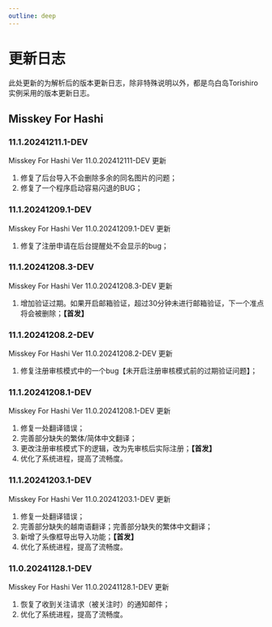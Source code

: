 ```yaml
---
outline: deep
---
```


# 更新日志

此处更新的为解析后的版本更新日志，除非特殊说明以外，都是鸟白岛Torishiro实例采用的版本更新日志。

## Misskey For Hashi

### 11.1.20241211.1-DEV 

Misskey For Hashi Ver 11.0.202412111-DEV 更新

1. 修复了后台导入不会删除多余的同名图片的问题；
2. 修复了一个程序启动容易闪退的BUG；

### 11.1.20241209.1-DEV 

Misskey For Hashi Ver 11.0.20241209.1-DEV 更新

1. 修复了注册申请在后台提醒处不会显示的bug；

### 11.1.20241208.3-DEV 

Misskey For Hashi Ver 11.0.20241208.3-DEV 更新

1. 增加验证过期。如果开启邮箱验证，超过30分钟未进行邮箱验证，下一个准点将会被删除；**【首发】**

### 11.1.20241208.2-DEV 

Misskey For Hashi Ver 11.0.20241208.2-DEV 更新

1. 修复注册审核模式中的一个bug【未开启注册审核模式前的过期验证问题】；

### 11.1.20241208.1-DEV 

Misskey For Hashi Ver 11.0.20241208.1-DEV 更新

1. 修复一处翻译错误；
2. 完善部分缺失的繁体/简体中文翻译；
3. 更改注册审核模式下的逻辑，改为先审核后实际注册；**【首发】**
4. 优化了系统进程，提高了流畅度。

### 11.1.20241203.1-DEV 

Misskey For Hashi Ver 11.0.20241203.1-DEV 更新

1. 修复一处翻译错误；
2. 完善部分缺失的越南语翻译；完善部分缺失的繁体中文翻译；
3. 新增了头像框导出导入功能；**【首发】**
4. 优化了系统进程，提高了流畅度。

### 11.0.20241128.1-DEV 

Misskey For Hashi Ver 11.0.20241128.1-DEV  更新

1. 恢复了收到关注请求（被关注时）的通知邮件；
2. 优化了系统进程，提高了流畅度。